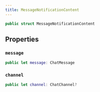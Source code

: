 ```yaml
---
title: MessageNotificationContent
---
```


``` swift
public struct MessageNotificationContent 
```

## Properties

### `message`

``` swift
public let message: ChatMessage
```

### `channel`

``` swift
public let channel: ChatChannel?
```
